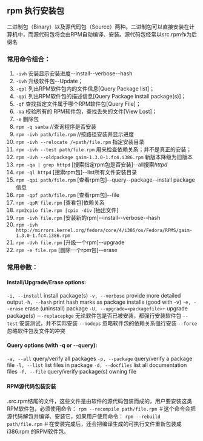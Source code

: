 ## rpm 执行安装包
二进制包（Binary）以及源代码包（Source）两种。二进制包可以直接安装在计算机中，而源代码包将会由RPM自动编译、安装。源代码包经常以src.rpm作为后缀名
### 常用命令组合：
1. `-ivh`   安装显示安装进度--install--verbose--hash
2. `-Uvh`   升级软件包--Update；
3. `-qpl`   列出RPM软件包内的文件信息[Query Package list]；
4. `-qpi`   列出RPM软件包的描述信息[Query Package install package(s)]；
5. `-qf`    查找指定文件属于哪个RPM软件包[Query File]；
6. `-Va`    校验所有的 RPM软件包，查找丢失的文件[View Lost]；
7. `-e`     删除包
8. `rpm -q samba` //查询程序是否安装
9. `rpm -ivh path/file.rpm` //按路径安装并显示进度
10. `rpm -ivh --relocate /=path/file.rpm` 指定安装目录
11. `rpm -ivh --test path/file.rpm` 用来检查依赖关系；并不是真正的安装；
12. `rpm -Uvh --oldpackage gaim-1.3.0-1.fc4.i386.rpm` 新版本降级为旧版本
13. `rpm -qa | grep httpd`   [搜索指定rpm包是否安装]--all搜索*httpd*
14. `rpm -ql httpd`          [搜索rpm包]--list所有文件安装目录
15. `rpm -qpi path/file.rpm` [查看rpm包]--query--package--install package信息
16. `rpm -qpf path/file.rpm` [查看rpm包]--file
17. `rpm -qpR file.rpm`      [查看包]依赖关系
18. `rpm2cpio file.rpm |cpio -div` [抽出文件]
19. `rpm -ivh file.rpm`      [安装新的rpm]--install--verbose--hash
20. `rpm -ivh http://mirrors.kernel.org/fedora/core/4/i386/os/Fedora/RPMS/gaim-1.3.0-1.fc4.i386.rpm`
21. `rpm -Uvh file.rpm`      [升级一个rpm]--upgrade
22. `rpm -e file.rpm`        [删除一个rpm包]--erase
### 常用参数：
#### Install/Upgrade/Erase options:
`-i, --install` install package(s)
`-v, --verbose` provide more detailed output
`-h, --hash`    print hash marks as package installs (good with -v)
`-e, --erase`   erase (uninstall) package
`-U, --upgrade=<packagefile>+` upgrade package(s)
`－-replacepkge` 无论软件包是否已被安装，都强行安装软件包
`--test`   安装测试，并不实际安装
`--nodeps` 忽略软件包的依赖关系强行安装
`--force`  忽略软件包及文件的冲突
#### Query options (with -q or --query):
`-a, --all`      query/verify all packages
`-p, --package`  query/verify a package file
`-l, --list`     list files in package
`-d, --docfiles` list all documentation files
`-f, --file`     query/verify package(s) owning file
#### RPM源代码包装安装
.src.rpm结尾的文件，这些文件是由软件的源代码包装而成的，用户要安装这类RPM软件包，必须使用命令：
`rpm --recompile path/file.rpm` ＃这个命令会把源代码解包并编译、安装它，如果用户使用命令：
`rpm --rebuild path/file.rpm` ＃在安装完成后，还会把编译生成的可执行文件重新包装成i386.rpm 的RPM软件包。
